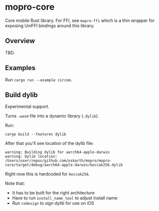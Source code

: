 # mopro-core

Core mobile Rust library. For FFI, see `mopro-ffi` which is a thin wrapper for exposing UniFFI bindings around this library.

## Overview

TBD.

## Examples

Run `cargo run --example circom`.

## Build dylib

Experimental support.

Turns `.wasm` file into a dynamic library (`.dylib`).

Run:

`cargo build --features dylib`

After that you'll see location of the dylib file:

```
warning: Building dylib for aarch64-apple-darwin
warning: Dylib location: /Users/user/repos/github.com/oskarth/mopro/mopro-core/target/debug/aarch64-apple-darwin/keccak256.dylib
```

Right now this is hardcoded for `keccak256`.

Note that:
- It has to be built for the right architecture
- Have to run `install_name_tool` to adjust install name
- Run `codesign` to sign dylib for use on iOS